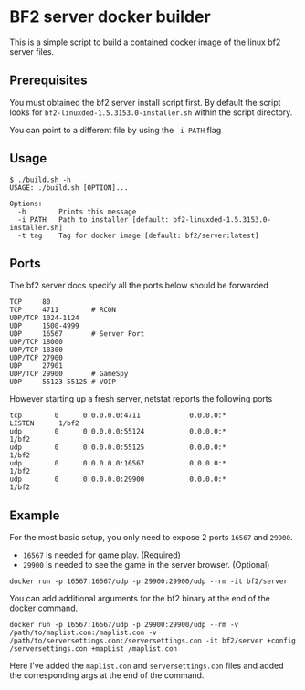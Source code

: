 # BF2 server docker builder

This is a simple script to build a contained docker image of the linux bf2
server files.

## Prerequisites

You must obtained the bf2 server install script first. By default the script
looks for `bf2-linuxded-1.5.3153.0-installer.sh` within the script directory.

You can point to a different file by using the `-i PATH` flag

## Usage

```
$ ./build.sh -h
USAGE: ./build.sh [OPTION]...

Options:
  -h        Prints this message
  -i PATH   Path to installer [default: bf2-linuxded-1.5.3153.0-installer.sh]
  -t tag    Tag for docker image [default: bf2/server:latest]
```

## Ports

The bf2 server docs specify all the ports below should be forwarded

```
TCP     80
TCP     4711        # RCON
UDP/TCP 1024-1124
UDP     1500-4999
UDP     16567       # Server Port
UDP/TCP 18000
UDP/TCP 18300
UDP/TCP 27900
UDP     27901
UDP/TCP 29900       # GameSpy
UDP     55123-55125 # VOIP
```

However starting up a fresh server, netstat reports the following ports

```
tcp        0      0 0.0.0.0:4711            0.0.0.0:*               LISTEN      1/bf2
udp        0      0 0.0.0.0:55124           0.0.0.0:*                           1/bf2
udp        0      0 0.0.0.0:55125           0.0.0.0:*                           1/bf2
udp        0      0 0.0.0.0:16567           0.0.0.0:*                           1/bf2
udp        0      0 0.0.0.0:29900           0.0.0.0:*                           1/bf2
```

## Example

For the most basic setup, you only need to expose 2 ports `16567` and `29900`.

* `16567` Is needed for game play. (Required)
* `29900` Is needed to see the game in the server browser. (Optional)

```
docker run -p 16567:16567/udp -p 29900:29900/udp --rm -it bf2/server
```

You can add additional arguments for the bf2 binary at the end of the docker
command.

```
docker run -p 16567:16567/udp -p 29900:29900/udp --rm -v /path/to/maplist.con:/maplist.con -v /path/to/serversettings.con:/serversettings.con -it bf2/server +config /serversettings.con +mapList /maplist.con
```

Here I've added the `maplist.con` and `serversettings.con` files and added the
corresponding args at the end of the command.
